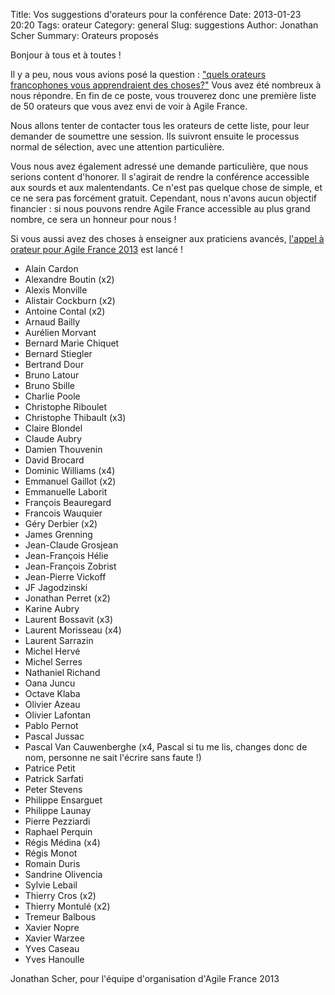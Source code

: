 Title: Vos suggestions d'orateurs pour la conférence
Date: 2013-01-23 20:20
Tags: orateur
Category: general
Slug: suggestions
Author: Jonathan Scher
Summary: Orateurs proposés

Bonjour à tous et à toutes !

Il y a peu, nous vous avions posé la question :
["quels orateurs francophones vous apprendraient des choses?"][souhaits orateurs] Vous avez été nombreux à nous répondre.
En fin de ce poste, vous trouverez donc une première liste de 50 orateurs que vous avez envi de voir à Agile France.

Nous allons tenter de contacter tous les orateurs de cette liste, pour leur demander de soumettre une session.
Ils suivront ensuite le processus normal de sélection, avec une attention particulière.

Vous nous avez également adressé une demande particulière, que nous serions content d'honorer.
Il s'agirait de rendre la conférence accessible aux sourds et aux malentendants. Ce n'est pas quelque chose de simple,
et ce ne sera pas forcément gratuit. Cependant, nous n'avons aucun objectif financier : si nous pouvons rendre Agile
France accessible au plus grand nombre, ce sera un honneur pour nous !

Si vous aussi avez des choses à enseigner aux praticiens avancés, [l'appel à orateur pour Agile France 2013][appel orateurs] est lancé !

- Alain Cardon 
- Alexandre Boutin (x2)
- Alexis Monville
- Alistair Cockburn (x2)
- Antoine Contal (x2)
- Arnaud Bailly
- Aurélien Morvant
- Bernard Marie Chiquet
- Bernard Stiegler
- Bertrand Dour
- Bruno Latour
- Bruno Sbille
- Charlie Poole
- Christophe Riboulet
- Christophe Thibault (x3)
- Claire Blondel
- Claude Aubry
- Damien Thouvenin
- David Brocard
- Dominic Williams (x4)
- Emmanuel Gaillot (x2)
- Emmanuelle Laborit
- François Beauregard
- Francois Wauquier
- Géry Derbier (x2)
- James Grenning
- Jean-Claude Grosjean
- Jean-François Hélie
- Jean-François Zobrist
- Jean-Pierre Vickoff
- JF Jagodzinski
- Jonathan Perret (x2)
- Karine Aubry
- Laurent Bossavit (x3)
- Laurent Morisseau (x4)
- Laurent Sarrazin
- Michel Hervé
- Michel Serres
- Nathaniel Richand
- Oana Juncu
- Octave Klaba
- Olivier Azeau 
- Olivier Lafontan
- Pablo Pernot
- Pascal Jussac
- Pascal Van Cauwenberghe (x4, Pascal si tu me lis, changes donc de nom, personne ne sait l'écrire sans faute !)
- Patrice Petit
- Patrick Sarfati
- Peter Stevens
- Philippe Ensarguet
- Philippe Launay
- Pierre Pezziardi
- Raphael Perquin
- Régis Médina (x4)
- Régis Monot
- Romain Duris
- Sandrine Olivencia
- Sylvie Lebail
- Thierry Cros (x2)
- Thierry Montulé (x2)
- Tremeur Balbous
- Xavier Nopre
- Xavier Warzee
- Yves Caseau
- Yves Hanoulle

Jonathan Scher, pour l'équipe d'organisation d'Agile France 2013

[souhaits orateurs]: https://docs.google.com/spreadsheet/viewform?formkey=dFlCenVQcnc0Um9yVk9lSURSS25tMEE6MQ#gid=0
[appel orateurs]: https://docs.google.com/spreadsheet/viewform?formkey=dGpiVVJkSE1CV1dMeWxPMFVUQUZySmc6MQ
